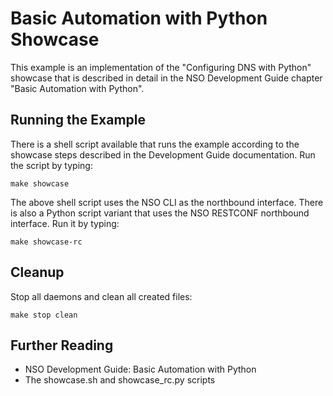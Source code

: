 Basic Automation with Python Showcase
=====================================

This example is an implementation of the "Configuring DNS with Python" showcase
that is described in detail in the NSO Development Guide chapter "Basic
Automation with Python".

Running the Example
-------------------

There is a shell script available that runs the example according to the
showcase steps described in the Development Guide documentation. Run the script
by typing:

    make showcase

The above shell script uses the NSO CLI as the northbound interface. There is
also a Python script variant that uses the NSO RESTCONF northbound interface.
Run it by typing:

    make showcase-rc

Cleanup
-------

Stop all daemons and clean all created files:

    make stop clean

Further Reading
---------------

+ NSO Development Guide: Basic Automation with Python
+ The showcase.sh and showcase_rc.py scripts
